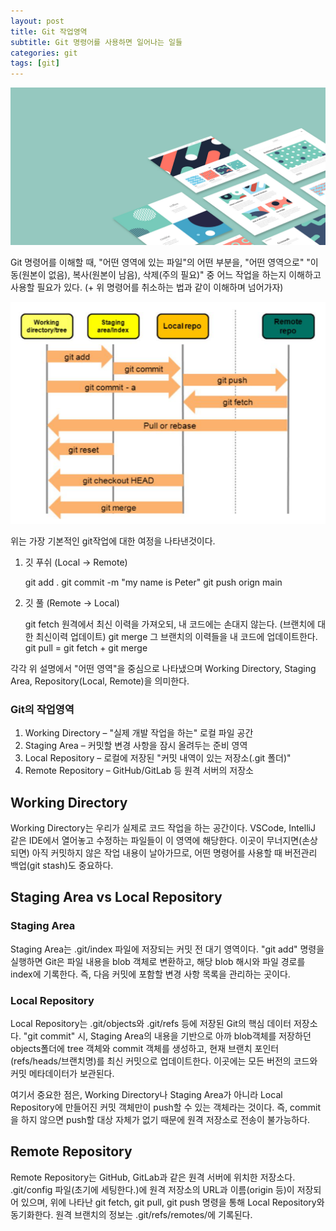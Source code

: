 ```yaml
---
layout: post
title: Git 작업영역
subtitle: Git 명령어를 사용하면 일어나는 일들
categories: git
tags: [git]
---
```


![banner](/assets/images/banners/home.jpeg)

Git 명령어를 이해할 때,
"어떤 영역에 있는 파일"의 어떤 부분을, "어떤 영역으로" 
"이동(원본이 없음), 복사(원본이 남음), 삭제(주의 필요)" 중 어느 작업을 하는지 이해하고 사용할 필요가 있다.
(+ 위 명령어를 취소하는 법과 같이 이해하며 넘어가자)

![git 작업영역](/assets/images/0812/0812-1.png)

위는 가장 기본적인 git작업에 대한 여정을 나타낸것이다.

1. 깃 푸쉬 (Local -> Remote)

    git add .
    git commit -m "my name is Peter"
    git push orign main

2. 깃 풀 (Remote -> Local)

    git fetch
    원격에서 최신 이력을 가져오되, 내 코드에는 손대지 않는다.
    (브랜치에 대한 최신이력 업데이트)
    git merge
    그 브랜치의 이력들을 내 코드에 업데이트한다.
    git pull = git fetch + git merge


각각 위 설명에서 "어떤 영역"을 중심으로 나타냈으며
Working Directory, Staging Area, Repository(Local, Remote)을 의미한다.

### Git의 작업영역
1. Working Directory – "실제 개발 작업을 하는" 로컬 파일 공간
2. Staging Area – 커밋할 변경 사항을 잠시 올려두는 준비 영역
3. Local Repository – 로컬에 저장된 "커밋 내역이 있는 저장소(.git 폴더)"
4. Remote Repository – GitHub/GitLab 등 원격 서버의 저장소


## Working Directory
Working Directory는 우리가 실제로 코드 작업을 하는 공간이다.
VSCode, IntelliJ 같은 IDE에서 열어놓고 수정하는 파일들이 이 영역에 해당한다.
이곳이 무너지면(손상되면) 아직 커밋하지 않은 작업 내용이 날아가므로, 어떤 명령어를 사용할 때 버전관리 백업(git stash)도 중요하다.

## Staging Area vs Local Repository

### Staging Area
Staging Area는 .git/index 파일에 저장되는 커밋 전 대기 영역이다.
"git add" 명령을 실행하면 Git은 파일 내용을 blob 객체로 변환하고, 해당 blob 해시와 파일 경로를 index에 기록한다.
즉, 다음 커밋에 포함할 변경 사항 목록을 관리하는 곳이다.

### Local Repository
Local Repository는 .git/objects와 .git/refs 등에 저장된 Git의 핵심 데이터 저장소다.
"git commit" 시, Staging Area의 내용을 기반으로 아까 blob객체를 저장하던 objects폴더에 tree 객체와 commit 객체를 생성하고, 현재 브랜치 포인터(refs/heads/브랜치명)를 최신 커밋으로 업데이트한다.
이곳에는 모든 버전의 코드와 커밋 메타데이터가 보관된다.

여기서 중요한 점은, Working Directory나 Staging Area가 아니라 Local Repository에 만들어진 커밋 객체만이 push할 수 있는 객체라는 것이다.
즉, commit을 하지 않으면 push할 대상 자체가 없기 때문에 원격 저장소로 전송이 불가능하다.

## Remote Repository
Remote Repository는 GitHub, GitLab과 같은 원격 서버에 위치한 저장소다.
.git/config 파일(초기에 세팅한다.)에 원격 저장소의 URL과 이름(origin 등)이 저장되어 있으며,
위에 나타난 git fetch, git pull, git push 명령을 통해 Local Repository와 동기화한다.
원격 브랜치의 정보는 .git/refs/remotes/에 기록된다.





